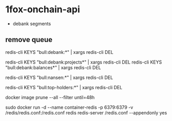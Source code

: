 # 1fox-onchain-api
 - debank segments

## remove queue
redis-cli KEYS "bull:debank:*" | xargs redis-cli DEL

redis-cli KEYS "bull:debank:projects*" | xargs redis-cli DEL
redis-cli KEYS "bull:debank:balances*" | xargs redis-cli DEL


redis-cli KEYS "bull:nansen:*" | xargs redis-cli DEL

redis-cli KEYS "bull:top-holders:*" | xargs redis-cli DEL

docker image prune --all --filter until=48h

sudo docker run -d --name container-redis -p 6379:6379  -v /redis/redis.conf:/redis.conf redis redis-server /redis.conf --appendonly yes